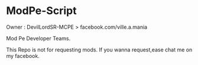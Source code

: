 ModPe-Script
============

Owner :
DevilLordSR-MCPE > facebook.com/ville.a.mania

Mod Pe Developer Teams.

This Repo is not for requesting mods.
If you wanna request,ease chat me on my facebook.
